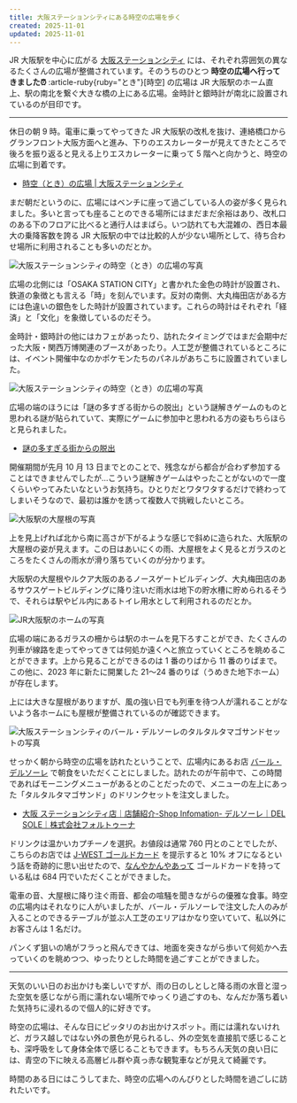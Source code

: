 ```yaml
---
title: 大阪ステーションシティにある時空の広場を歩く
created: 2025-11-01
updated: 2025-11-01
---
```


JR 大阪駅を中心に広がる [大阪ステーションシティ](https://osakastationcity.com/) には、それぞれ雰囲気の異なるたくさんの広場が整備されています。そのうちのひとつ **時空の広場へ行ってきました⏰** :article-ruby{ruby="とき"}[時空] の広場は JR 大阪駅のホーム直上、駅の南北を繋ぐ大きな橋の上にある広場。金時計と銀時計が南北に設置されているのが目印です。

---

休日の朝 9 時。電車に乗ってやってきた JR 大阪駅の改札を抜け、連絡橋口からグランフロント大阪方面へと進み、下りのエスカレーターが見えてきたところで後ろを振り返ると見える上りエスカレーターに乗って 5 階へと向かうと、時空の広場に到着です。

- [時空（とき）の広場 | 大阪ステーションシティ](https://osakastationcity.com/green/toki/)

まだ朝だというのに、広場にはベンチに座って過ごしている人の姿が多く見られました。多いと言っても座ることのできる場所にはまだまだ余裕はあり、改札口のある下のフロアに比べると通行人はまばら。いつ訪れても大混雑の、西日本最大の乗降客数を誇る JR 大阪駅の中では比較的人が少ない場所として、待ち合わせ場所に利用されることも多いのだとか。

![大阪ステーションシティの時空（とき）の広場の写真](678efe0e-3ba1-4f21-6904-84013964ec00)

広場の北側には「OSAKA STATION CITY」と書かれた金色の時計が設置され、鉄道の象徴とも言える「時」を刻んでいます。反対の南側、大丸梅田店がある方には色違いの銀色をした時計が設置されています。これらの時計はそれぞれ「経済」と「文化」を象徴しているのだそう。

金時計・銀時計の他にはカフェがあったり、訪れたタイミングではまだ会期中だった大阪・関西万博関連のブースがあったり。人工芝が整備されているところには、イベント開催中なのかポケモンたちのパネルがあちこちに設置されていました。

![大阪ステーションシティの時空（とき）の広場の写真](47adbebf-ff9d-4c7d-1fea-37732c5f1d00)

広場の端のほうには「謎の多すぎる街からの脱出」という謎解きゲームのものと思われる謎が貼られていて、実際にゲームに参加中と思われる方の姿もちらほらと見られました。

- [謎の多すぎる街からの脱出](https://yodaka.info/osakastationcity/)

開催期間が先月 10 月 13 日までとのことで、残念ながら都合が合わず参加することはできませんでしたが…こういう謎解きゲームはやったことがないので一度くらいやってみたいなというお気持ち。ひとりだとワタワタするだけで終わってしまいそうなので、最初は誰かを誘って複数人で挑戦したいところ。

![大阪駅の大屋根の写真](b6a28f89-e4a4-4a7e-b717-169e95d86a00)

上を見上げれば北から南に高さが下がるような感じで斜めに造られた、大阪駅の大屋根の姿が見えます。この日はあいにくの雨、大屋根をよく見るとガラスのところをたくさんの雨水が滑り落ちていくのが分かります。

大阪駅の大屋根やルクア大阪のあるノースゲートビルディング、大丸梅田店のあるサウスゲートビルディングに降り注いだ雨水は地下の貯水槽に貯められるそうで、それらは駅やビル内にあるトイレ用水として利用されるのだとか。

![JR大阪駅のホームの写真](b88033dc-0578-432c-41e1-1c2d01d37e00)

広場の端にあるガラスの柵からは駅のホームを見下ろすことができ、たくさんの列車が線路を走ってやってきては何処か遠くへと旅立っていくところを眺めることができます。上から見ることができるのは 1 番のりばから 11 番のりばまで。この他に、2023 年に新たに開業した 21～24 番のりば（うめきた地下ホーム）が存在します。

上には大きな屋根がありますが、風の強い日でも列車を待つ人が濡れることがないよう各ホームにも屋根が整備されているのが確認できます。

![大阪ステーションシティのバール・デルソーレのタルタルタマゴサンドセットの写真](9c7ca91f-6a57-45a5-1576-31e9ca6a8b00)

せっかく朝から時空の広場を訪れたということで、広場内にあるお店 [バール・デルソーレ](https://delsole.st/shopinfomation/station_city/) で朝食をいただくことにしました。訪れたのが午前中で、この時間であればモーニングメニューがあるとのことだったので、メニューの左上にあった「タルタルタマゴサンド」のドリンクセットを注文しました。

- [大阪 ステーションシティ店｜店舗紹介-Shop Infomation- デルソーレ｜DEL SOLE｜株式会社フォルトゥーナ](https://delsole.st/shopinfomation/station_city/)

ドリンクは温かいカプチーノを選択。お値段は通常 760 円とのことでしたが、こちらのお店では [J-WEST ゴールドカード](https://wester.jr-odekake.net/j-west/card/gold/) を提示すると 10% オフになるという話を奇跡的に思い出せたので、[なんやかんやあって](/blog/20250203/) ゴールドカードを持っている私は 684 円でいただくことができました。

電車の音、大屋根に降り注ぐ雨音、都会の喧騒を聞きながらの優雅な食事。時空の広場内はそれなりに人がいましたが、バール・デルソーレで注文した人のみが入ることのできるテーブルが並ぶ人工芝のエリアはかなり空いていて、私以外にお客さんは 1 名だけ。

パンくず狙いの鳩がフラっと飛んできては、地面を突きながら歩いて何処かへ去っていくのを眺めつつ、ゆったりとした時間を過ごすことができました。

---

天気のいい日のお出かけも楽しいですが、雨の日のしとしと降る雨の水音と湿った空気を感じながら雨に濡れない場所でゆっくり過ごすのも、なんだか落ち着いた気持ちに浸れるので個人的に好きです。

時空の広場は、そんな日にピッタリのお出かけスポット。雨には濡れないけれど、ガラス越しではない外の景色が見られるし、外の空気を直接肌で感じることも、深呼吸をして身体全体で感じることもできます。もちろん天気の良い日には、青空の下に映える高層ビル群や真っ赤な観覧車などが見えて綺麗です。

時間のある日にはこうしてまた、時空の広場へのんびりとした時間を過ごしに訪れたいです。

